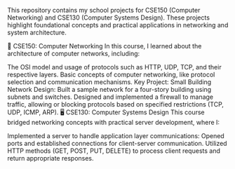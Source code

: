 This repository contains my school projects for CSE150 (Computer Networking) and CSE130 (Computer Systems Design). These projects highlight foundational concepts and practical applications in networking and system architecture.

📡 CSE150: Computer Networking
In this course, I learned about the architecture of computer networks, including:

The OSI model and usage of protocols such as HTTP, UDP, TCP, and their respective layers.
Basic concepts of computer networking, like protocol selection and communication mechanisms.
Key Project:
Small Building Network Design:
Built a sample network for a four-story building using subnets and switches.
Designed and implemented a firewall to manage traffic, allowing or blocking protocols based on specified restrictions (TCP, UDP, ICMP, ARP).
🖥️ CSE130: Computer Systems Design
This course bridged networking concepts with practical server development, where I:

Implemented a server to handle application layer communications:
Opened ports and established connections for client-server communication.
Utilized HTTP methods (GET, POST, PUT, DELETE) to process client requests and return appropriate responses.
